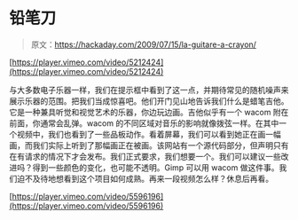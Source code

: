 # 铅笔刀

> 原文：<https://hackaday.com/2009/07/15/la-guitare-a-crayon/>

[https://player.vimeo.com/video/5212424](https://player.vimeo.com/video/5212424)

与大多数电子乐器一样，我们在提示框中看到了这一点，并期待常见的随机噪声来展示乐器的范围。把我们当成惊喜吧。他们开门见山地告诉我们什么是蜡笔吉他。它是一种兼具听觉和视觉艺术的乐器，你边玩边画。吉他似乎有一个 wacom 附在前面，你通常会乱弹。wacom 的不同区域对音乐的影响就像拨弦一样。在其中一个视频中，我们也看到了一些品板动作。看着屏幕，我们可以看到她正在画一幅画，而我们实际上听到了那幅画正在被画。该网站有一个源代码部分，但声明只有在有请求的情况下才会发布。我们正式要求，我们想要一个。我们可以建议一些改进吗？得到一些颜色的变化，也可能不透明。Gimp 可以用 wacom 做这件事。我们迫不及待地想看到这个项目如何成熟。再来一段视频怎么样？休息后再看。

[https://player.vimeo.com/video/5596196](https://player.vimeo.com/video/5596196)